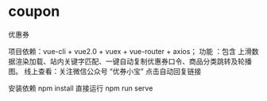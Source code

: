 # coupon
优惠券

项目依赖：vue-cli + vue2.0 + vuex + vue-router + axios；
功能 ：包含 上滑数据渲染加载、站内关键字匹配、一键自动复制优惠券口令、商品分类跳转及轮播图。
线上查看：关注微信公众号 “优券小宝”  点击自动回复链接

安装依赖 npm install 
直接运行  npm  run serve 

